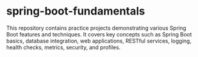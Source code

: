 # spring-boot-fundamentals
This repository contains practice projects demonstrating various Spring Boot features and techniques. It covers key concepts such as Spring Boot basics, database integration, web applications, RESTful services, logging, health checks, metrics, security, and profiles.
